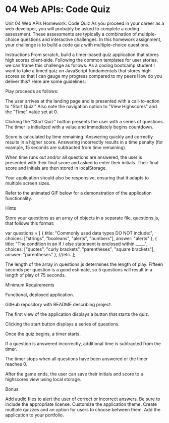 # 04 Web APIs: Code Quiz
Unit 04 Web APIs Homework: Code Quiz As you proceed in your career as a web developer, you will probably be asked to complete a coding assessment. These assessments are typically a combination of multiple-choice questions and interactive challenges. In this homework assignment, your challenge is to build a code quiz with multiple-choice questions.

Instructions From scratch, build a timer-based quiz application that stores high scores client-side. Following the common templates for user stories, we can frame this challenge as follows: As a coding bootcamp student I want to take a timed quiz on JavaScript fundamentals that stores high scores so that I can gauge my progress compared to my peers How do you deliver this? Here are some guidelines:

Play proceeds as follows:

The user arrives at the landing page and is presented with a call-to-action to "Start Quiz." Also note the navigation option to "View Highscores" and the "Time" value set at 0.

Clicking the "Start Quiz" button presents the user with a series of questions. The timer is initialized with a value and immediately begins countdown.

Score is calculated by time remaining. Answering quickly and correctly results in a higher score. Answering incorrectly results in a time penalty (for example, 15 seconds are subtracted from time remaining).

When time runs out and/or all questions are answered, the user is presented with their final score and asked to enter their initials. Their final score and initials are then stored in localStorage.

Your application should also be responsive, ensuring that it adapts to multiple screen sizes.

Refer to the animated GIF below for a demonstration of the application functionality.

Hints

Store your questions as an array of objects in a separate file, questions.js, that follows this format:

var questions = [ { title: "Commonly used data types DO NOT include:", choices: ["strings", "booleans", "alerts", "numbers"], answer: "alerts" }, { title: "The condition in an if / else statement is enclosed within ____.", choices: ["quotes", "curly brackets", "parentheses", "square brackets"], answer: "parentheses" }, ///etc. ];

The length of the array in questions.js determines the length of play. Fifteen seconds per question is a good estimate, so 5 questions will result in a length of play of 75 seconds.

Minimum Requirements

Functional, deployed application.

GitHub repository with README describing project.

The first view of the application displays a button that starts the quiz.

Clicking the start button displays a series of questions.

Once the quiz begins, a timer starts.

If a question is answered incorrectly, additional time is subtracted from the timer.

The timer stops when all questions have been answered or the timer reaches 0.

After the game ends, the user can save their initials and score to a highscores view using local storage.

Bonus

Add audio files to alert the user of correct or incorrect answers. Be sure to include the appropriate license. Customize the application theme. Create multiple quizzes and an option for users to choose between them. Add the application to your portfolio.

